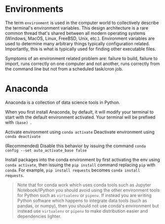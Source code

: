 [comment]: # (Markdown Metadata)
[comment]: # (Intended to use Github markdown processing rules)
[comment]: # (Line width should not exceed 80 for pleasant terminal reading)
[comment]: # (Except when the content is a URL or other continuous data stream)
[comment]: # (-----------------This line is max-width--------------------------)

# Environments

The term `environment` is used in the computer world to collectively describe 
the terminal's environment variables. This design architecture is a rare common 
thread that's shared between all modern operating systems (Windows, MacOS, 
Linux, FreeBSD, Unix, etc.). Environment variables are used to determine many 
arbitrary things typically configuration related. Importantly, this is what 
is typically used for finding other executable files.

Symptoms of an environment related problem are: failure to build, failure to 
import, runs correctly on one computer and not another, runs correctly from 
the command line but not from a scheduled task/cron job.

# Anaconda

Anaconda is a collection of data science tools in Python.

When you first install Anaconda, by default, it will modify your terminal to 
start with the default environment activated. Your terminal will be prefixed 
with `(base) `.

Activate environment using `conda activate`
Deactivate environment using `conda deactivate`


(Recommended) Disable this behavior by issuing the command 
`conda config --set auto_activate_base false`

Install packages into the conda environment by first activating the env 
using `conda activate`, then issuing the `pip install` command replacing `pip` 
with `conda`. For example, `pip install requests` becomes 
`conda install requests`.

> Note that for conda work which uses conda tools such as Jupyter 
> Notebook/IPython you should avoid using the other environment tools for 
> Python such as `virtualenv` or `pipenv`. If instead you are writing Python 
> software which happens to integrate data tools (such as pandas, or numpy),
> then you should not use conda's environment but instead use `virtualenv` or 
> `pipenv` to make distribution easier and dependencies lighter.


